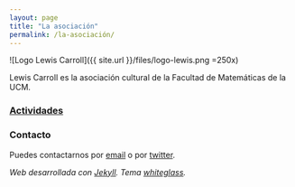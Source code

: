 ```yaml
---
layout: page
title: "La asociación"
permalink: /la-asociación/
---
```


![Logo Lewis Carroll]({{ site.url }}/files/logo-lewis.png =250x)

Lewis Carroll es la asociación cultural de la Facultad de Matemáticas de la UCM.

### [Actividades](/actividades/)

### Contacto

Puedes contactarnos por [email](mailto:lewiscarrollnoarmstrong@gmail.com) o por [twitter](https://twitter.com/lewiscarrollmat).


_Web desarrollada con [Jekyll](https://jekyllrb.com/). Tema [whiteglass](https://github.com/yous/whiteglass)._
